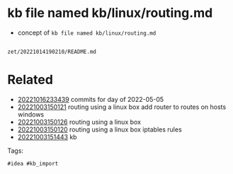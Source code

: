 # kb file named kb/linux/routing.md

- concept of `kb file named kb/linux/routing.md`

```
```

` zet/20221014190210/README.md `

# Related

- [20221016233439](/zet/20221016233439/README.md) commits for day of 2022-05-05
- [20221003150121](/zet/20221003150121/README.md) routing using a linux box add router to routes on hosts windows
- [20221003150126](/zet/20221003150126/README.md) routing using a linux box
- [20221003150120](/zet/20221003150120/README.md) routing using a linux box iptables rules
- [20221003151443](/zet/20221003151443/README.md) kb

Tags:

    #idea #kb_import
